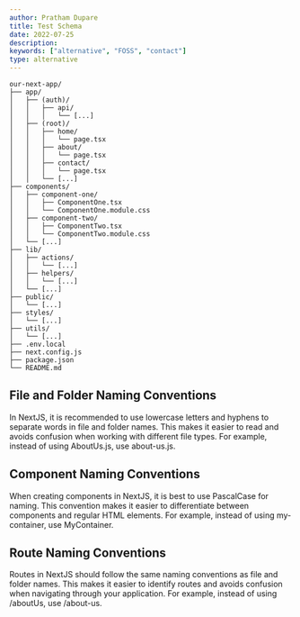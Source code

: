 ```yaml
---
author: Pratham Dupare
title: Test Schema
date: 2022-07-25
description:
keywords: ["alternative", "FOSS", "contact"]
type: alternative
---
```

```
our-next-app/
├── app/
│   ├── (auth)/
│   │   ├── api/
│   │   │   └── [...]
│   ├── (root)/
│   │   ├── home/
│   │   │   └── page.tsx
│   │   ├── about/
│   │   │   └── page.tsx
│   │   ├── contact/
│   │   │   └── page.tsx
│   │   └── [...]
├── components/
│   ├── component-one/
│   │   ├── ComponentOne.tsx
│   │   └── ComponentOne.module.css
│   ├── component-two/
│   │   ├── ComponentTwo.tsx
│   │   └── ComponentTwo.module.css
│   └── [...]
├── lib/
│   ├── actions/
│   │   └── [...]
│   ├── helpers/
│   │   └── [...]
│   └── [...]
├── public/
│   └── [...]
├── styles/
│   └── [...]
├── utils/
│   └── [...]
├── .env.local
├── next.config.js
├── package.json
└── README.md
```

## File and Folder Naming Conventions


In NextJS, it is recommended to use lowercase letters and hyphens to separate words in file and folder names. This makes it easier to read and avoids confusion when working with different file types. For example, instead of using AboutUs.js, use about-us.js.


## Component Naming Conventions

When creating components in NextJS, it is best to use PascalCase for naming. This convention makes it easier to differentiate between components and regular HTML elements. For example, instead of using my-container, use MyContainer.

## Route Naming Conventions

Routes in NextJS should follow the same naming conventions as file and folder names. This makes it easier to identify routes and avoids confusion when navigating through your application. For example, instead of using /aboutUs, use /about-us.





